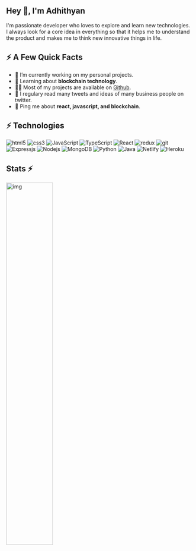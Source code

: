 <h2>Hey 👋, I'm Adhithyan</h2>
<p>I'm passionate developer who loves to explore and learn new technologies. I always look for a core idea in everything so that it helps me to understand the product and makes me to think new innovative things in life.</p>
<p>
<!--   <a href="https://www.linkedin.com/in/adhithyan-s-a37aa7183/"><img src="https://img.shields.io/badge/-@Adhithyan-0077B5?style=flat-square&amp;labelColor=0077B5&amp;logo=LinkedIn&amp;link=https://www.linkedin.com/in/adhithyan-s-a37aa7183/" alt="LinkedIn Badge"></a>
  <a href="mailto:adhithyanalan@gmail.com"><img src="https://img.shields.io/badge/-@Adhithyan-c14438?style=flat-square&amp;labelColor=white&amp;logo=Gmail&amp;link=adhithyanlan@gmail.com/" alt="Gmail Badge"></a></p> -->

<h2>⚡️ A Few Quick Facts</h2>
<ul>
<li>🔭 I’m currently working on my personal projects.</li>
<li>🧐 Learning about <strong>blockchain technology</strong>.</li>
<li>👨‍💻 Most of my projects are available on <a href="https://github.com/adhit7">Github</a>.</li>
<li>📝 I regulary read many tweets and ideas of many business people on twitter.</li>
<li>💬 Ping me about <strong>react, javascript, and blockchain</strong>.</li>
</ul>

## ⚡ Technologies
<p>
  <img alt="html5" src="https://img.shields.io/badge/-HTML5-E34F26?style=flat-square&logo=html5&logoColor=white" />
  <img alt="css3" src="https://img.shields.io/badge/-CSS3-007ACC?style=flat-square&logo=css3&logoColor=white" />
  <img alt="JavaScript" src="https://img.shields.io/badge/-JavaScript-F7B93E?style=flat-square&logo=javascript&logoColor=white" />
  <img alt="TypeScript" src="https://img.shields.io/badge/-TypeScript-007ACC?style=flat-square&logo=typescript&logoColor=white" />
  <img alt="React" src="https://img.shields.io/badge/-React-45b8d8?style=flat-square&logo=react&logoColor=white" />
  <img alt="redux" src="https://img.shields.io/badge/-Redux-764ABC?style=flat-square&logo=redux&logoColor=white" />
  <img alt="git" src="https://img.shields.io/badge/-Git-F05032?style=flat-square&logo=git&logoColor=white" />
  <img alt="Expressjs" src="https://img.shields.io/badge/-Express Js-F7B93E?style=flat-square&logo=Express&logoColor=white" />
  <img alt="Nodejs" src="https://img.shields.io/badge/-Node Js-43853d?style=flat-square&logo=Node.js&logoColor=white" />
  <img alt="MongoDB" src="https://img.shields.io/badge/-MongoDB-13aa52?style=flat-square&logo=mongodb&logoColor=white" />
  <img alt="Python" src="https://img.shields.io/badge/-Python-black?style=flat-square&logo=python&logoColor=blue" />
  <img alt="Java" src="https://img.shields.io/badge/-Java-black?style=flat-square&logo=java&logoColor=red" />
  <img alt="Netlify" src="https://img.shields.io/badge/-Netlify-009ACC?style=flat-square&logo=netlify&logoColor=white" />
  <img alt="Heroku" src="https://img.shields.io/badge/-Heroku-430098?style=flat-square&logo=heroku&logoColor=white" />
</p>

## **Stats** ⚡
<img width="50%"  src="https://github-readme-stats.vercel.app/api?username=itzadhi&show_icons=true&hide_border=true&title_color=fff&icon_color=79ff97&text_color=9f9f9f&bg_color=151515" alt="img" />
